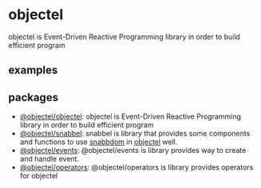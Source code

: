 # objectel

objectel is Event-Driven Reactive Programming library in order to build efficient program

## examples

## packages

* [@objectel/objectel](https://github.com/objectel/objectel/tree/master/packages/objectel): objectel is Event-Driven Reactive Programming library in order to build efficient program
* [@objectel/snabbel](https://github.com/objectel/objectel/tree/master/packages/snabbel): snabbel is library that provides some components and functions to use [snabbdom](https://github.com/snabbdom/snabbdom) in [objectel](https://github.com/ENvironmentSet/objectel) well.
* [@objectel/events](https://github.com/objectel/objectel/tree/master/packages/events): @objectel/events is library provides way to create and handle event.
* [@objectel/operators](https://github.com/objectel/objectel/tree/master/packages/operators): @objectel/operators is library provides operators for objectel